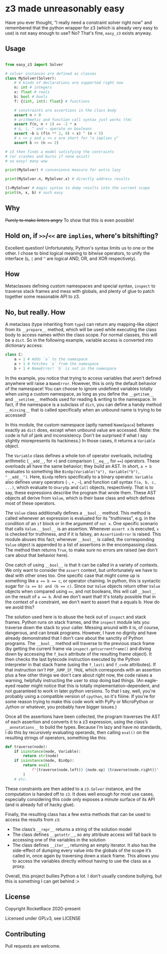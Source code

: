 # z3 made unreasonably easy

Have you ever thought, "I really need a constraint solver right now" and
remembered that the python wrapper for z3 (which is already very easy to use)
is not easy enough to use? No? That's fine, `easy_z3` exists anyway.

## Usage

```py

from easy_z3 import Solver

# solver instances are defined as classes 
class MySolver(Solver):
    # 4 kinds of declarations are supported right now
    n: int # integers
    x: float # reals
    b: bool # bools
    f: {(int, int): float} # functions

    # constraints are assertions in the class body
    assert n > 0
    # arithmetic and function call syntax just works (tm)
    assert f(n, n + 1) == -2 * x
    # &, |, ^ and ~ operate on booleans
    assert ~b & (f(n ** 2, 0) < x) ^ (n < 5)
    # x >> y and y << x are short for "x implies y"
    assert b >> (n == 2)

# z3 then finds a model satisfying the contraints
# (or crashes and burns if none exist)
# so easy! many wow

print(MySolver) # convenience measure for extra lazy

print(MySolver.n, MySolver.x) # directly address results

()=MySolver # magic syntax to dump results into the current scope
print(n, x, b) # such easy
```

## Why

~~Purely to make linters angry~~ To show that this is even possible!

## Hold on, if `>>`/`<<` are `implies`, where's bitshifting?

Excellent question! Unfortunately, Python's syntax limits us to one or the other. I chose to bind logical meaning to bitwise operators, to unify the interface (`&`, `|` and `^` are logical AND, OR, and XOR respectively).

## How

Metaclasses defining custom namespaces and special syntax, `inspect` to traverse stack frames and mess with globals, and plenty of glue to patch together some reasonable API to z3.

## No, but really. How

A metaclass (type inheriting from `type`) can return any mapping-like object from its `__prepare__` method, which will be used while executing the class body to access names within the class scope. For normal classes, this will be a `dict`. So in the following example, variable access is converted into dictionary access:

```py
class C:
    a = 1 # Adds `a` to the namespace
    a + 1 # Fetches `a` from the namespace
    b + 1 # NameError! `b` is not in the namespace
```

In the example, you notice that trying to access variables that aren't defined anywhere will raise a `NameError`. However, this is only the default behavior of the namespace! You can choose to ignore undefined variables totally when using a custom namespace, as long as you define the `__getitem__` and `__setitem__` methods used for reading & writing to the namespace. In fact, if the namespace is a subclass of `dict`, you can define a handy method `__missing__` that is called specifically when an unbound name is trying to be accessed!

In this module, the custom namespace (aptly named `NameSpace`) behaves exactly as `dict` does, except when unbound value are accessed. (Note: the code is full of jank and inconsistency. Don't be surprised if what I say slightly misrepresents its hackiness.) In those cases, it returns a `Variable` object.

The `Variable` class defines a whole ton of operator overloads, including arithmetic (`__add__`, for `+`) and comparison (`__eq__`, for `==`) operators. These overloads all have the same behavior; they build an AST. In short, `a + b` evaluates to something like `BinOp(Variable("a"), Variable("b"), "__add__")`. Here, `BinOp` refers specifically to a binary operator. `Variable` also defines unary operators (`-`, `+` , `~`), and function call syntax `f(a, b, c, ...)`, which evaluate to `UnaryOp` and `Call` objects, respectively. That is to say, these expressions describe the program that wrote them. These AST objects all derive from `Value`, which is their base class and which defines most of these operators.

The `Value` class additionally defines a `__bool__` method. This method is called whenever an expression is evaluated for its "truthiness", e.g. in the condition of an `if` block or in the argument of `not x`. One specific scenario that calls `Value.__bool__` is an assertion. Whenever `assert x` is executed, `x` is checked for truthiness, and if it is falsey, an `AssertionError` is raised. This module abuses this fact; whenever `__bool__` is called, the corresponding `Value` object is appended to a list of assertions in the encompassing class. The method then returns `True`, to make sure no errors are raised (we don't care about that behavior here).

One catch of using `__bool__` is that it can be called in a variety of contexts. We only want to consider the `assert` context, but unfortunately we have to deal with other ones too. One specific case that might come up is something like `a == b == c`, or operator chaining. In python, this is syntactic sugar for `(a == b) and (b == c)`. Since our `Value` objects return other `Value` objects when compared using `==`, and not booleans, this will call `__bool__` on the result of `a == b`. And we don't want that! It's totally possible that in the context of a constraint, we don't want to assert that a equals b. How do we avoid this?

The solution used here is to abuse the heck out of `inspect` and stack frames. Python runs on stack frames, and the `inspect` module lets you traverse down the stack to your caller. Messing around with it is, of course, dangerous, and can break programs. However, I have no dignity and have already demonstrated that I don't care about the sanctity of Python programs. The `__bool__` method will traverse to the previous stack frame (by getting the current frame via `inspect.getcurrentframe()` and diving down by accessing the `f_back` attribute of the resulting frame object). It then checks the last bytecode instruction executed by the Python interpreter in that stack frame (using the `f_lasti` and `f_code` attributes). If that instruction *isn't* `POP_JUMP_IF_TRUE`, which corresponds with an assertion plus a few other things we don't care about right now, the code raises a warning, helpfully instructing the user to stop doing bad things. (An eagle-eyed reader might notice that this is totally implementation-dependent, and not guaranteed to work in later python versions. To that I say, well, you're probably using a compatible version of `cpython`, so it's fiiiine. If you're for some reason trying to make this code work with PyPy or MicroPython or Jython or whatever, you probably have bigger issues.)

Once all the assertions have been collected, the program traverses the AST of each assertion and converts it to a z3 expression, using the class’s `__annotations__` to build the types. Because I’m lazy and have no standards, I do this by recursively evaluating operands, then calling `eval()` on the resulting strings of operators, something like this:

```py
def traverse(node):
    if isinstance(node, Variable):
        return str(node)
    if isinstance(node, BinOp):
        return eval(
            f"{traverse(node.left)} {node.op} {traverse(node.right)}"
        )
    # etc.
```

These constraints are then added to a `z3.Solver` instance, and the computation is handed off to `z3`. It does well enough for most use cases, especially considering this code only exposes a minute surface of its API (and is already full of hacky glue). 

Finally, the resulting class has a few extra methods that can be used to access the results from `z3`:

* The class’s `__repr__` returns a string of the solution model
* The class defines `__getattr__`, so any attribute access will fall back to accessing one of the variables in the solution
* The class defines `__iter__`, returning an empty iterator. It also has the side-effect of dumping every value into the globals of the scope it’s called in, once again by traversing down a stack frame. This allows you to access the variables directly without having to use the class as a proxy.

Overall, this project bullies Python a lot. I don’t usually condone bullying, but this is something I can get behind :>

## License

Copyright RocketRace 2020-present

Licensed under GPLv3, see LICENSE

## Contributing

Pull requests are welcome.
